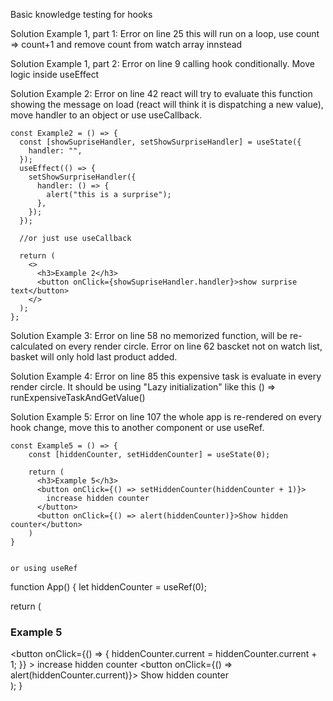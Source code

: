 Basic knowledge testing for hooks

Solution Example 1, part 1:
Error on line 25 this will run on a loop, use count => count+1 and remove count from watch array innstead

Solution Example 1, part 2:
Error on line 9 calling hook conditionally. Move logic inside useEffect

Solution Example 2:
Error on line 42 react will try to evaluate this function showing the message on load (react will think it is dispatching a new value), move handler to an object or use useCallback.

```
const Example2 = () => {
  const [showSupriseHandler, setShowSurpriseHandler] = useState({
    handler: "",
  });
  useEffect(() => {
    setShowSurpriseHandler({
      handler: () => {
        alert("this is a surprise");
      },
    });
  });

  //or just use useCallback

  return (
    <>
      <h3>Example 2</h3>
      <button onClick={showSupriseHandler.handler}>show surprise text</button>
    </>
  );
};
```

Solution Example 3:
Error on line 58 no memorized function, will be re-calculated on every render circle.
Error on line 62 bascket not on watch list, basket will only hold last product added.

Solution Example 4:
Error on line 85 this expensive task is evaluate in every render circle. It should be using "Lazy initialization" like this () => runExpensiveTaskAndGetValue()

Solution Example 5:
Error on line 107 the whole app is re-rendered on every hook change, move this to another component or use useRef.

```
const Example5 = () => {
    const [hiddenCounter, setHiddenCounter] = useState(0);

    return (
      <h3>Example 5</h3>
      <button onClick={() => setHiddenCounter(hiddenCounter + 1)}>
        increase hidden counter
      </button>
      <button onClick={() => alert(hiddenCounter)}>Show hidden counter</button>
    )
}


or using useRef

```
function App() {
  let hiddenCounter = useRef(0);

  return (
    <div className="App">
      <h3>Example 5</h3>
      <button
        onClick={() => {
          hiddenCounter.current = hiddenCounter.current + 1;
        }}
      >
        increase hidden counter
      </button>
      <button onClick={() => alert(hiddenCounter.current)}>
        Show hidden counter
      </button>
    </div>
  );
}
```